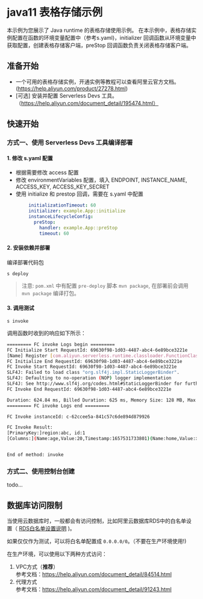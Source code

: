 # java11 表格存储示例

本示例为您展示了 Java runtime 的表格存储使用示例。
在本示例中，表格存储实例配置在函数的环境变量配置中（参考s.yaml)，initializer 回调函数从环境变量中获取配置，创建表格存储客户端，preStop 回调函数负责关闭表格存储客户端。


## 准备开始
- 一个可用的表格存储实例，开通实例等教程可以查看阿里云官方文档。(https://help.aliyun.com/product/27278.html)
- [可选] 安装并配置 Serverless Devs 工具。（https://help.aliyun.com/document_detail/195474.html）

## 快速开始
### 方式一、使用 Serverless Devs 工具编译部署

#### 1. 修改 s.yaml 配置
- 根据需要修改 access 配置
- 修改 environmentVariables 配置，填入 ENDPOINT, INSTANCE_NAME, ACCESS_KEY, ACCESS_KEY_SECRET
- 使用 initialize 和 prestop 回调，需要在 s.yaml 中配置

```yaml
        initializationTimeout: 60
        initializer: example.App::initialize
        instanceLifecycleConfig:
          preStop:
            handler: example.App::preStop
            timeout: 60
```

#### 2. 安装依赖并部署

编译部署代码包
```shell
s deploy
```
> 注意: `pom.xml` 中有配置 `pre-deploy` 脚本 `mvn package`, 在部署前会调用 `mvn package` 编译打包。

#### 3. 调用测试

```shell
s invoke
```

调用函数时收到的响应如下所示：

```bash
========= FC invoke Logs begin =========
FC Initialize Start RequestId: 69630f98-1d03-4487-abc4-6e89bce3221e
[Name] Register [com.aliyun.serverless.runtime.classloader.FunctionClassLoader@58372a00] as [com.aliyun.serverless.runtime.classloader.FunctionClassLoader@com.aliyun.serverless.runtime.classloader.FunctionClassLoader@/code/HelloFCJava-1.0-SNAPSHOT.jar/code/original-HelloFCJava-1.0-SNAPSHOT.jar]: hash [8bbd2e0] (normal mode)
FC Initialize End RequestId: 69630f98-1d03-4487-abc4-6e89bce3221e
FC Invoke Start RequestId: 69630f98-1d03-4487-abc4-6e89bce3221e
SLF4J: Failed to load class "org.slf4j.impl.StaticLoggerBinder".
SLF4J: Defaulting to no-operation (NOP) logger implementation
SLF4J: See http://www.slf4j.org/codes.html#StaticLoggerBinder for further details.
FC Invoke End RequestId: 69630f98-1d03-4487-abc4-6e89bce3221e

Duration: 624.84 ms, Billed Duration: 625 ms, Memory Size: 128 MB, Max Memory Used: 124.22 MB
========= FC invoke Logs end =========

FC Invoke instanceId: c-62ccee5a-841c57c6de894d879926

FC Invoke Result:
[PrimaryKey:]region:abc, id:1
[Columns:](Name:age,Value:20,Timestamp:1657531733801)(Name:home,Value:北京,Timestamp:1657618107569)(Name:name,Value:张三,Timestamp:1657531733801)


End of method: invoke
```

### 方式二、使用控制台创建
todo...

## 数据库访问限制
当使用云数据库时，一般都会有访问控制，比如阿里云数据库RDS中的白名单设置（ [RDS白名单设置说明](https://help.aliyun.com/document_detail/43185.html?spm=5176.19908528.help.dexternal.6c721450iLu0jH) )。

如果仅仅作为测试，可以将白名单配置成 `0.0.0.0/0`。（不要在生产环境使用!)

在生产环境，可以使用以下两种方式访问：

1. VPC方式（**推荐**） <br>
   参考文档：https://help.aliyun.com/document_detail/84514.html
2. 代理方式<br>
   参考文档：https://help.aliyun.com/document_detail/91243.html

